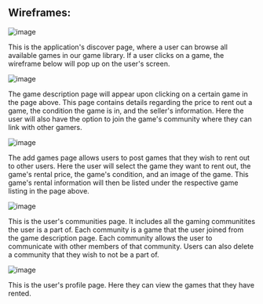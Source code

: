 ## Wireframes:

![image](https://user-images.githubusercontent.com/56751146/160263278-5ab28f07-b78b-4b4f-8c47-e1ed63dbbd09.png)

This is the application's discover page, where a user can browse all available games in our game library. If a user clicks on a game, the wireframe below will pop up on the user's screen. 

![image](https://user-images.githubusercontent.com/56751146/160263512-c880fe6a-e645-40dd-aeb5-2ea4baf49110.png)

The game description page will appear upon clicking on a certain game in the page above. This page contains details regarding the price to rent out a game, the condition the game is in, and the seller's information. Here the user will also have the option to join the game's community where they can link with other gamers.  

![image](https://user-images.githubusercontent.com/56751146/160263717-3a3f581d-6341-4647-ba58-395405446e16.png)

The add games page allows users to post games that they wish to rent out to other users. Here the user will select the game they want to rent out, the game's rental price, the game's condition, and an image of the game. This game's rental information will then be listed under the respective game listing in the page above. 

![image](https://user-images.githubusercontent.com/56751146/160264033-21832c8f-40b7-4ec5-b252-308cb8478da8.png)

This is the user's communities page. It includes all the gaming communitites the user is a part of. Each community is a game that the user joined from the game description page. Each community allows the user to communicate with other members of that community. Users can also delete a community that they wish to not be a part of. 

![image](https://user-images.githubusercontent.com/56751146/160264201-1c02d003-0fd3-481e-8d55-7ef5b2248254.png)

This is the user's profile page. Here they can view the games that they have rented. 

